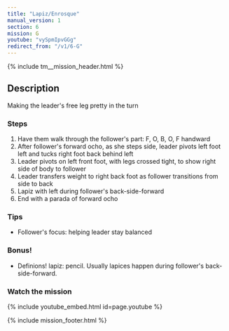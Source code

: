 ```yaml
---
title: "Lapiz/Enrosque"
manual_version: 1
section: 6
mission: G
youtube: "vySpmIpvGGg"
redirect_from: "/v1/6-G"
---
```


{% include tm__mission_header.html %}

## Description

Making the leader's free leg pretty in the turn

### Steps

1. Have them walk through the follower's part: F, O, B, O, F handward 
2. After follower's forward ocho, as she steps side, leader pivots left foot left and tucks right foot back behind left
3. Leader pivots on left front foot, with legs crossed tight, to show right side of body to follower
4. Leader transfers weight to right back foot as follower transitions from side to back
5. Lapiz with left during follower's back-side-forward
6. End with a parada of forward ocho

### Tips

* Follower's focus: helping leader stay balanced

### Bonus!

* Definions! lapiz: pencil. Usually lapices happen during follower's back-side-forward.

### Watch the mission

{% include youtube_embed.html id=page.youtube %}

{% include mission_footer.html %}
